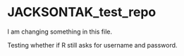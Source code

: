 # JACKSONTAK_test_repo

I am changing something in this file.

Testing whether if R still asks for username and password.